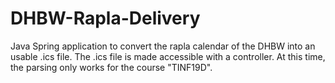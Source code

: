 # DHBW-Rapla-Delivery

Java Spring application to convert the rapla calendar of the DHBW into an usable .ics file.
The .ics file is made accessible with a controller.
At this time, the parsing only works for the course "TINF19D".
